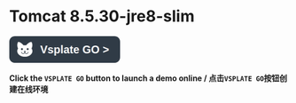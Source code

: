 # Tomcat 8.5.30-jre8-slim

<a href="https://www.vsplate.com/?docker-compose=https://github.com/vsplate/dcenvs/tomcat/8.5.30-jre8-slim"><img alt="VSPLATE GO" src="https://raw.githubusercontent.com/vsplate/images/master/vsgo_btn.png" width="200px"></a>

**Click the `VSPLATE GO` button to launch a demo online / 点击`VSPLATE GO`按钮创建在线环境**